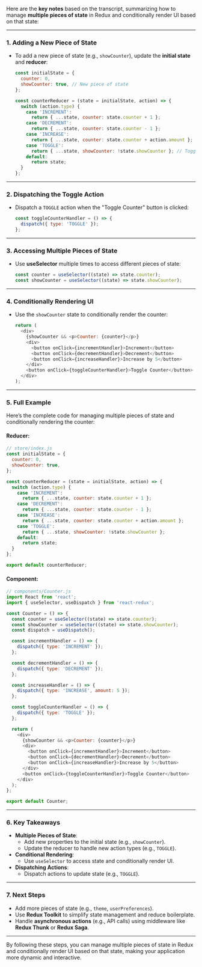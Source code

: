 Here are the **key notes** based on the transcript, summarizing how to manage **multiple pieces of state** in Redux and conditionally render UI based on that state:

---

### **1. Adding a New Piece of State**
- To add a new piece of state (e.g., `showCounter`), update the **initial state** and **reducer**:
  ```javascript
  const initialState = {
    counter: 0,
    showCounter: true, // New piece of state
  };

  const counterReducer = (state = initialState, action) => {
    switch (action.type) {
      case 'INCREMENT':
        return { ...state, counter: state.counter + 1 };
      case 'DECREMENT':
        return { ...state, counter: state.counter - 1 };
      case 'INCREASE':
        return { ...state, counter: state.counter + action.amount };
      case 'TOGGLE':
        return { ...state, showCounter: !state.showCounter }; // Toggle visibility
      default:
        return state;
    }
  };
  ```

---

### **2. Dispatching the Toggle Action**
- Dispatch a `TOGGLE` action when the "Toggle Counter" button is clicked:
  ```javascript
  const toggleCounterHandler = () => {
    dispatch({ type: 'TOGGLE' });
  };
  ```

---

### **3. Accessing Multiple Pieces of State**
- Use **useSelector** multiple times to access different pieces of state:
  ```javascript
  const counter = useSelector((state) => state.counter);
  const showCounter = useSelector((state) => state.showCounter);
  ```

---

### **4. Conditionally Rendering UI**
- Use the `showCounter` state to conditionally render the counter:
  ```javascript
  return (
    <div>
      {showCounter && <p>Counter: {counter}</p>}
      <div>
        <button onClick={incrementHandler}>Increment</button>
        <button onClick={decrementHandler}>Decrement</button>
        <button onClick={increaseHandler}>Increase by 5</button>
      </div>
      <button onClick={toggleCounterHandler}>Toggle Counter</button>
    </div>
  );
  ```

---

### **5. Full Example**
Here’s the complete code for managing multiple pieces of state and conditionally rendering the counter:

#### **Reducer**:
```javascript
// store/index.js
const initialState = {
  counter: 0,
  showCounter: true,
};

const counterReducer = (state = initialState, action) => {
  switch (action.type) {
    case 'INCREMENT':
      return { ...state, counter: state.counter + 1 };
    case 'DECREMENT':
      return { ...state, counter: state.counter - 1 };
    case 'INCREASE':
      return { ...state, counter: state.counter + action.amount };
    case 'TOGGLE':
      return { ...state, showCounter: !state.showCounter };
    default:
      return state;
  }
};

export default counterReducer;
```

#### **Component**:
```javascript
// components/Counter.js
import React from 'react';
import { useSelector, useDispatch } from 'react-redux';

const Counter = () => {
  const counter = useSelector((state) => state.counter);
  const showCounter = useSelector((state) => state.showCounter);
  const dispatch = useDispatch();

  const incrementHandler = () => {
    dispatch({ type: 'INCREMENT' });
  };

  const decrementHandler = () => {
    dispatch({ type: 'DECREMENT' });
  };

  const increaseHandler = () => {
    dispatch({ type: 'INCREASE', amount: 5 });
  };

  const toggleCounterHandler = () => {
    dispatch({ type: 'TOGGLE' });
  };

  return (
    <div>
      {showCounter && <p>Counter: {counter}</p>}
      <div>
        <button onClick={incrementHandler}>Increment</button>
        <button onClick={decrementHandler}>Decrement</button>
        <button onClick={increaseHandler}>Increase by 5</button>
      </div>
      <button onClick={toggleCounterHandler}>Toggle Counter</button>
    </div>
  );
};

export default Counter;
```

---

### **6. Key Takeaways**
- **Multiple Pieces of State**:
  - Add new properties to the initial state (e.g., `showCounter`).
  - Update the reducer to handle new action types (e.g., `TOGGLE`).
- **Conditional Rendering**:
  - Use `useSelector` to access state and conditionally render UI.
- **Dispatching Actions**:
  - Dispatch actions to update state (e.g., `TOGGLE`).

---

### **7. Next Steps**
- Add more pieces of state (e.g., `theme`, `userPreferences`).
- Use **Redux Toolkit** to simplify state management and reduce boilerplate.
- Handle **asynchronous actions** (e.g., API calls) using middleware like **Redux Thunk** or **Redux Saga**.

---

By following these steps, you can manage multiple pieces of state in Redux and conditionally render UI based on that state, making your application more dynamic and interactive.